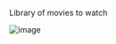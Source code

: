 
Library of movies to watch

![image](https://github.com/Baller-Michael/Movies/assets/25987944/5192e4b8-bb81-4334-83fa-e71cd984ae26)
